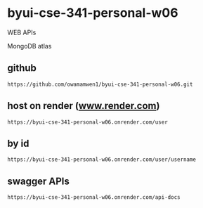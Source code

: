 # byui-cse-341-personal-w06

WEB APIs

MongoDB atlas

## github

```
https://github.com/owamamwen1/byui-cse-341-personal-w06.git
```

## host on render (www.render.com)

```
https://byui-cse-341-personal-w06.onrender.com/user
```

## by id

```
https://byui-cse-341-personal-w06.onrender.com/user/username
```

## swagger APIs

```
https://byui-cse-341-personal-w06.onrender.com/api-docs
```
